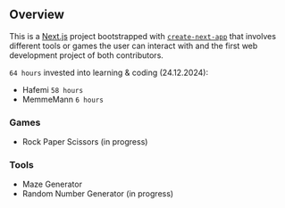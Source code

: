 ## Overview
This is a [Next.js](https://nextjs.org) project bootstrapped with [`create-next-app`](https://nextjs.org/docs/app/api-reference/cli/create-next-app) that involves different tools or games the user can interact with and the first web development project of both contributors.

`64 hours` invested into learning & coding (24.12.2024):
- Hafemi `58 hours`
- MemmeMann `6 hours`

### Games
- Rock Paper Scissors (in progress)

### Tools
- Maze Generator
- Random Number Generator (in progress)
